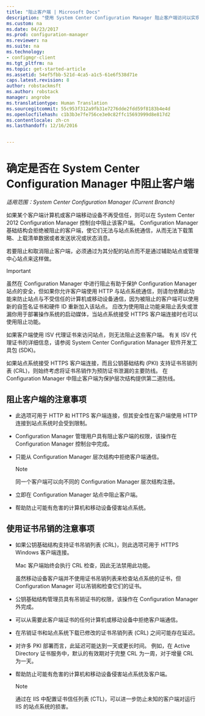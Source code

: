 ```yaml
---
title: "阻止客户端 | Microsoft Docs"
description: "使用 System Center Configuration Manager 阻止客户端访问以实现系统安全性。"
ms.custom: na
ms.date: 04/23/2017
ms.prod: configuration-manager
ms.reviewer: na
ms.suite: na
ms.technology:
- configmgr-client
ms.tgt_pltfrm: na
ms.topic: get-started-article
ms.assetid: 54ef5fbb-521d-4ca5-a1c5-61e6f538d71e
caps.latest.revision: 8
author: robstackmsft
ms.author: robstack
manager: angrobe
ms.translationtype: Human Translation
ms.sourcegitcommit: 55c953f312a9fb31e7276dde2fdd59f8183b4e4d
ms.openlocfilehash: c1b3b3e7fe756ce3e0c82ffc15693999d8e817d2
ms.contentlocale: zh-cn
ms.lasthandoff: 12/16/2016


---
```

# <a name="determine-whether-to-block-clients-in-system-center-configuration-manager"></a>确定是否在 System Center Configuration Manager 中阻止客户端

*适用范围：System Center Configuration Manager (Current Branch)*

如果某个客户端计算机或客户端移动设备不再受信任，则可以在 System Center 2012 Configuration Manager 控制台中阻止该客户端。 Configuration Manager 基础结构会拒绝被阻止的客户端，使它们无法与站点系统通信，从而无法下载策略、上载清单数据或者发送状况或状态消息。  

 若要阻止和取消阻止客户端，必须通过为其分配的站点而不是通过辅助站点或管理中心站点来这样做。  

> [!IMPORTANT]  
>  虽然在 Configuration Manager 中进行阻止有助于保护 Configuration Manager 站点的安全，但如果你允许客户端使用 HTTP 与站点系统通信，则请勿依赖此功能来防止站点与不受信任的计算机或移动设备通信，因为被阻止的客户端可以使用新的自签名证书和硬件 ID 重新加入该站点。 应改为使用阻止功能来阻止丢失或泄漏你用于部署操作系统的启动媒体，当站点系统接受 HTTPS 客户端连接时也可以使用阻止功能。  

 如果客户端使用 ISV 代理证书来访问站点，则无法阻止这些客户端。 有关 ISV 代理证书的详细信息，请参阅 System Center Configuration Manager 软件开发工具包 (SDK)。  

 如果站点系统接受 HTTPS 客户端连接，而且公钥基础结构 (PKI) 支持证书吊销列表 (CRL)，则始终考虑将证书吊销作为预防证书泄漏的主要防线。 在 Configuration Manager 中阻止客户端为保护层次结构提供第二道防线。  

##  <a name="BKMK_Block_vs_CRL"></a> 阻止客户端的注意事项  

-   此选项可用于 HTTP 和 HTTPS 客户端连接，但其安全性在客户端使用 HTTP 连接到站点系统时会受到限制。  

-   Configuration Manager 管理用户具有阻止客户端的权限，该操作在 Configuration Manager 控制台中完成。  

-   只能从 Configuration Manager 层次结构中拒绝客户端通信。  

    > [!NOTE]  
    >  同一个客户端可以向不同的 Configuration Manager 层次结构注册。  

-   立即在 Configuration Manager 站点中阻止客户端。  

-   帮助防止可能有危害的计算机和移动设备侵害站点系统。  

## <a name="considerations-for-using-certificate-revocation"></a>使用证书吊销的注意事项  

-   如果公钥基础结构支持证书吊销列表 (CRL)，则此选项可用于 HTTPS Windows 客户端连接。  

     Mac 客户端始终会执行 CRL 检查，因此无法禁用此功能。  

     虽然移动设备客户端并不使用证书吊销列表来检查站点系统的证书，但 Configuration Manager 可以吊销和检查它们的证书。  

-   公钥基础结构管理员具有吊销证书的权限，该操作在 Configuration Manager 外完成。  

-   可以从需要此客户端证书的任何计算机或移动设备中拒绝客户端通信。  

-   在吊销证书和站点系统下载已修改的证书吊销列表 (CRL) 之间可能存在延迟。  

-   对许多 PKI 部署而言，此延迟可能达到一天或更长时间。 例如，在 Active Directory 证书服务中，默认的有效期对于完整 CRL 为一周，对于增量 CRL 为一天。  

-   帮助防止可能有危害的计算机和移动设备侵害站点系统及客户端。  

    > [!NOTE]  
    >  通过在 IIS 中配置证书信任列表 (CTL)，可以进一步防止未知的客户端对运行 IIS 的站点系统的损害。  

